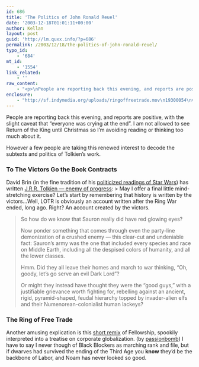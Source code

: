 ```yaml
---
id: 686
title: 'The Politics of John Ronald Reuel'
date: '2003-12-18T01:01:11+00:00'
author: Kellan
layout: post
guid: 'http://lm.quxx.info/?p=686'
permalink: /2003/12/18/the-politics-of-john-ronald-reuel/
typo_id:
    - '684'
mt_id:
    - '1554'
link_related:
    - ''
raw_content:
    - "<p>\nPeople are reporting back this evening, and reports are positive, with the slight caveat that \\\"everyone was crying at the end\\\".  I am not allowed to  see Return of the King until Christmas so I\\'m avoiding reading or thinking too much about it.\n</p>\n<p>\nHowever a few people are taking this renewed interest to decode the subtexts and politics of Tolkien\\'s work.\n</p>\n<p>\n<h3>To The Victors Go the Book Contracts</h3>\nDavid Brin (in the fine tradition of his <a title=\\\"Why is George Lucas peddling an elitist, anti-democratic agenda under the guise of escapist fun?\\\" href=\\\"http://archive.salon.com/ent/movies/feature/1999/06/15/brin_main/\\\">politicized readings of Star Wars</a>) has written <a href=\\\"http://archive.salon.com/ent/feature/2002/12/17/tolkien_brin/index.html\\\">J.R.R. Tolkien -- enemy of progress</a>:\n<blockquote>\n<p>\nMay I offer a final little mind-stretching exercise? Let\\'s start by remembering that history is written by the victors...Well, LOTR is obviously an account written after the Ring War ended, long ago. Right? An account created by the victors.\n</p>\n<p>\nSo how do we know that Sauron really did have red glowing eyes? \n</p>\n<p>\nNow ponder something that comes through even the party-line demonization of a crushed enemy -- this clear-cut and undeniable fact: Sauron\\'s army was the one that included every species and race on Middle Earth, including all the despised colors of humanity, and all the lower classes.\n</p>\n<p>\nHmm. Did they all leave their homes and march to war thinking, \\\"Oh, goody, let\\'s go serve an evil Dark Lord\\\"?\n</p>\n<p>\nOr might they instead have thought they were the \\\"good guys,\\\" with a justifiable grievance worth fighting for, rebelling against an ancient, rigid, pyramid-shaped, feudal hierarchy topped by invader-alien elfs and their Numenorean-colonialist human lackeys? \n</p>\n</blockquote>\n</p>\n<p>\n<h3>The Ring of Free Trade</h3>\nAnother amusing explication is this <a href=\\\"http://sf.indymedia.org/uploads/ringoffreetrade.mov\\\">short remix</a> of Fellowship, spookily interpreted into a treatise on corporate globalization. (by <a href=\\\"http://passionbomb.com/\\\">passionbomb</a>)\n</p>\n<p>\nI have to say I never though of Black Blockers as marching rank and file, but if dwarves had survived the ending of the Third Age you <b>know</b> they\\'d be the backbone of Labor, and Noam has never looked so good.\n</p>"
enclosure:
    - "http://sf.indymedia.org/uploads/ringoffreetrade.mov\n19300054\nvideo/quicktime\n"
---
```


People are reporting back this evening, and reports are positive, with the slight caveat that “everyone was crying at the end”. I am not allowed to see Return of the King until Christmas so I’m avoiding reading or thinking too much about it.

However a few people are taking this renewed interest to decode the subtexts and politics of Tolkien’s work.

### To The Victors Go the Book Contracts

David Brin (in the fine tradition of his [politicized readings of Star Wars](http://archive.salon.com/ent/movies/feature/1999/06/15/brin_main/ "Why is George Lucas peddling an elitist, anti-democratic agenda under the guise of escapist fun?")) has written [J.R.R. Tolkien — enemy of progress](http://archive.salon.com/ent/feature/2002/12/17/tolkien_brin/index.html): > May I offer a final little mind-stretching exercise? Let’s start by remembering that history is written by the victors…Well, LOTR is obviously an account written after the Ring War ended, long ago. Right? An account created by the victors.
> 
> So how do we know that Sauron really did have red glowing eyes?
> 
> Now ponder something that comes through even the party-line demonization of a crushed enemy — this clear-cut and undeniable fact: Sauron’s army was the one that included every species and race on Middle Earth, including all the despised colors of humanity, and all the lower classes.
> 
> Hmm. Did they all leave their homes and march to war thinking, “Oh, goody, let’s go serve an evil Dark Lord”?
> 
> Or might they instead have thought they were the “good guys,” with a justifiable grievance worth fighting for, rebelling against an ancient, rigid, pyramid-shaped, feudal hierarchy topped by invader-alien elfs and their Numenorean-colonialist human lackeys?

### The Ring of Free Trade

Another amusing explication is this [short remix](http://sf.indymedia.org/uploads/ringoffreetrade.mov) of Fellowship, spookily interpreted into a treatise on corporate globalization. (by [passionbomb](http://passionbomb.com/)) I have to say I never though of Black Blockers as marching rank and file, but if dwarves had survived the ending of the Third Age you **know** they’d be the backbone of Labor, and Noam has never looked so good.